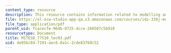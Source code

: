 ```yaml
---
content_type: resource
description: This resource contains information related to modelling and simulation.
file: https://ol-ocw-studio-app-qa.s3.amazonaws.com/courses/ids-338j-multidisciplinary-system-design-optimization-spring-2010/de056c847191aec68a1c2cde83760c52_MITESD_77S10_lec03.pdf
file_type: application/pdf
parent_uid: fcacecfe-964b-0725-dcce-260507c5b918
resourcetype: Document
title: MITESD_77S10_lec03.pdf
uid: de056c84-7191-aec6-8a1c-2cde83760c52
---
```

